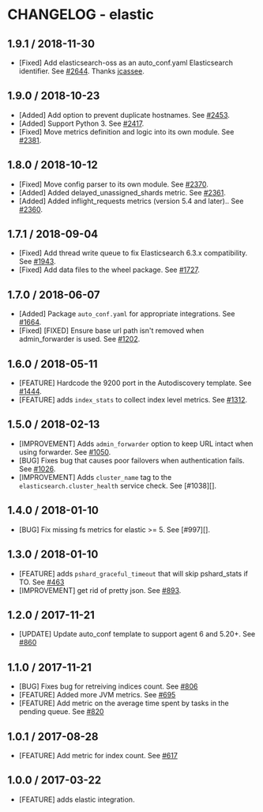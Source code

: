 # CHANGELOG - elastic

## 1.9.1 / 2018-11-30

* [Fixed] Add elasticsearch-oss as an auto_conf.yaml Elasticsearch identifier. See [#2644](https://github.com/DataDog/integrations-core/pull/2644). Thanks [jcassee](https://github.com/jcassee).

## 1.9.0 / 2018-10-23

* [Added] Add option to prevent duplicate hostnames. See [#2453](https://github.com/DataDog/integrations-core/pull/2453).
* [Added] Support Python 3. See [#2417](https://github.com/DataDog/integrations-core/pull/2417).
* [Fixed] Move metrics definition and logic into its own module. See [#2381](https://github.com/DataDog/integrations-core/pull/2381).

## 1.8.0 / 2018-10-12

* [Fixed] Move config parser to its own module. See [#2370](https://github.com/DataDog/integrations-core/pull/2370).
* [Added] Added delayed_unassigned_shards metric. See [#2361](https://github.com/DataDog/integrations-core/pull/2361).
* [Added] Added inflight_requests metrics (version 5.4 and later).. See [#2360](https://github.com/DataDog/integrations-core/pull/2360).

## 1.7.1 / 2018-09-04

* [Fixed] Add thread write queue to fix Elasticsearch 6.3.x compatibility. See [#1943](https://github.com/DataDog/integrations-core/pull/1943).
* [Fixed] Add data files to the wheel package. See [#1727](https://github.com/DataDog/integrations-core/pull/1727).

## 1.7.0 / 2018-06-07

* [Added] Package `auto_conf.yaml` for appropriate integrations. See [#1664](https://github.com/DataDog/integrations-core/pull/1664).
* [Fixed] [FIXED] Ensure base url path isn't removed when admin_forwarder is used. See [#1202](https://github.com/DataDog/integrations-core/pull/1202).

## 1.6.0 / 2018-05-11

* [FEATURE] Hardcode the 9200 port in the Autodiscovery template. See [#1444][].
* [FEATURE] adds `index_stats` to collect index level metrics. See [#1312][].

## 1.5.0 / 2018-02-13

* [IMPROVEMENT] Adds `admin_forwarder` option to keep URL intact when using forwarder. See [#1050][].
* [BUG] Fixes bug that causes poor failovers when authentication fails. See [#1026][].
* [IMPROVEMENT] Adds `cluster_name` tag to the `elasticsearch.cluster_health` service check. See [#1038][].

## 1.4.0 / 2018-01-10

* [BUG] Fix missing fs metrics for elastic >= 5. See [#997][].

## 1.3.0 / 2018-01-10

* [FEATURE] adds `pshard_graceful_timeout` that will skip pshard_stats if TO. See [#463][]
* [IMPROVEMENT] get rid of pretty json. See [#893][].

## 1.2.0 / 2017-11-21

* [UPDATE] Update auto_conf template to support agent 6 and 5.20+. See [#860][]

## 1.1.0 / 2017-11-21

* [BUG] Fixes bug for retreiving indices count. See [#806][]
* [FEATURE] Added more JVM metrics. See [#695][]
* [FEATURE] Add metric on the average time spent by tasks in the pending queue. See [#820][]

## 1.0.1 / 2017-08-28

* [FEATURE] Add metric for index count. See [#617][]

## 1.0.0 / 2017-03-22

* [FEATURE] adds elastic integration.

<!--- The following link definition list is generated by PimpMyChangelog --->
[#463]: https://github.com/DataDog/integrations-core/issues/463
[#617]: https://github.com/DataDog/integrations-core/issues/617
[#695]: https://github.com/DataDog/integrations-core/issues/695
[#806]: https://github.com/DataDog/integrations-core/issues/806
[#820]: https://github.com/DataDog/integrations-core/issues/820
[#860]: https://github.com/DataDog/integrations-core/issues/860
[#893]: https://github.com/DataDog/integrations-core/issues/893
[#1026]: https://github.com/DataDog/integrations-core/issues/1026
[#1050]: https://github.com/DataDog/integrations-core/issues/1050
[#1312]: https://github.com/DataDog/integrations-core/issues/1312
[#1444]: https://github.com/DataDog/integrations-core/issues/1444

